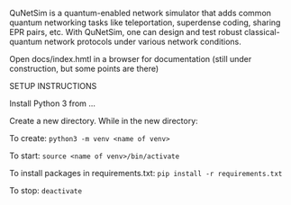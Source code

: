 QuNetSim is a quantum-enabled network simulator that adds common quantum networking tasks like teleportation, superdense coding, sharing EPR pairs, etc. With QuNetSim, one can design and test robust classical-quantum network protocols under various network conditions.

Open docs/index.hmtl in a browser for documentation (still under construction, but some points are there)

SETUP INSTRUCTIONS

Install Python 3 from ...

Create a new directory. While in the new directory: 

To create:
`python3 -m venv <name of venv>`

To start:
`source <name of venv>/bin/activate`

To install packages in requirements.txt:
`pip install -r requirements.txt`

To stop:
`deactivate`

